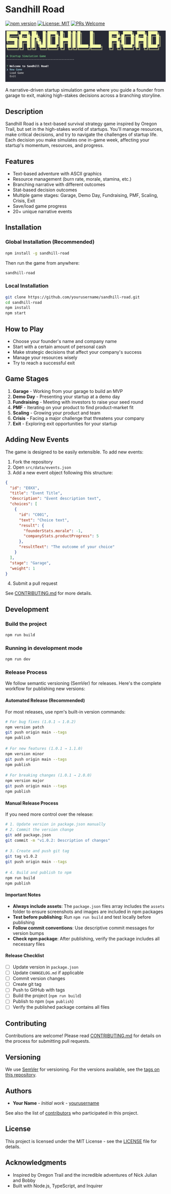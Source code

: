 # Sandhill Road

[![npm version](https://img.shields.io/npm/v/sandhill-road.svg)](https://www.npmjs.com/package/sandhill-road)
[![License: MIT](https://img.shields.io/badge/License-MIT-yellow.svg)](https://opensource.org/licenses/MIT)
[![PRs Welcome](https://img.shields.io/badge/PRs-welcome-brightgreen.svg)](./CONTRIBUTING.md)

![Sandhill Road Title Screen](https://raw.githubusercontent.com/bomatson/sandhill-road/main/assets/title-screen.png)

A narrative-driven startup simulation game where you guide a founder from garage to exit, making high-stakes decisions across a branching storyline.

## Description

Sandhill Road is a text-based survival strategy game inspired by Oregon Trail, but set in the high-stakes world of startups. You'll manage resources, make critical decisions, and try to navigate the challenges of startup life. Each decision you make simulates one in-game week, affecting your startup's momentum, resources, and progress.

## Features

- Text-based adventure with ASCII graphics
- Resource management (burn rate, morale, stamina, etc.)
- Branching narrative with different outcomes
- Stat-based decision outcomes
- Multiple game stages: Garage, Demo Day, Fundraising, PMF, Scaling, Crisis, Exit
- Save/load game progress
- 20+ unique narrative events

## Installation

### Global Installation (Recommended)

```bash
npm install -g sandhill-road
```

Then run the game from anywhere:

```bash
sandhill-road
```

### Local Installation

```bash
git clone https://github.com/yourusername/sandhill-road.git
cd sandhill-road
npm install
npm start
```

## How to Play

- Choose your founder's name and company name
- Start with a certain amount of personal cash
- Make strategic decisions that affect your company's success
- Manage your resources wisely
- Try to reach a successful exit

## Game Stages

1. **Garage** - Working from your garage to build an MVP
2. **Demo Day** - Presenting your startup at a demo day
3. **Fundraising** - Meeting with investors to raise your seed round
4. **PMF** - Iterating on your product to find product-market fit
5. **Scaling** - Growing your product and team
6. **Crisis** - Facing a major challenge that threatens your company
7. **Exit** - Exploring exit opportunities for your startup

## Adding New Events

The game is designed to be easily extensible. To add new events:

1. Fork the repository
2. Open `src/data/events.json`
3. Add a new event object following this structure:

```json
{
  "id": "E0XX",
  "title": "Event Title",
  "description": "Event description text",
  "choices": [
    {
      "id": "C001",
      "text": "Choice text",
      "result": {
        "founderStats.morale": -1,
        "companyStats.productProgress": 5
      },
      "resultText": "The outcome of your choice"
    }
  ],
  "stage": "Garage",
  "weight": 1
}
```

4. Submit a pull request

See [CONTRIBUTING.md](./CONTRIBUTING.md) for more details.

## Development

### Build the project

```bash
npm run build
```

### Running in development mode

```bash
npm run dev
```

### Release Process

We follow semantic versioning (SemVer) for releases. Here's the complete workflow for publishing new versions:

#### Automated Release (Recommended)

For most releases, use npm's built-in version commands:

```bash
# For bug fixes (1.0.1 → 1.0.2)
npm version patch
git push origin main --tags
npm publish

# For new features (1.0.1 → 1.1.0)
npm version minor
git push origin main --tags
npm publish

# For breaking changes (1.0.1 → 2.0.0)
npm version major
git push origin main --tags
npm publish
```

#### Manual Release Process

If you need more control over the release:

```bash
# 1. Update version in package.json manually
# 2. Commit the version change
git add package.json
git commit -m "v1.0.2: Description of changes"

# 3. Create and push git tag
git tag v1.0.2
git push origin main --tags

# 4. Build and publish to npm
npm run build
npm publish
```

#### Important Notes

- **Always include assets**: The `package.json` files array includes the `assets` folder to ensure screenshots and images are included in npm packages
- **Test before publishing**: Run `npm run build` and test locally before publishing
- **Follow commit conventions**: Use descriptive commit messages for version bumps
- **Check npm package**: After publishing, verify the package includes all necessary files

#### Release Checklist

- [ ] Update version in `package.json`
- [ ] Update `CHANGELOG.md` if applicable
- [ ] Commit version changes
- [ ] Create git tag
- [ ] Push to GitHub with tags
- [ ] Build the project (`npm run build`)
- [ ] Publish to npm (`npm publish`)
- [ ] Verify the published package contains all files

## Contributing

Contributions are welcome! Please read [CONTRIBUTING.md](./CONTRIBUTING.md) for details on the process for submitting pull requests.

## Versioning

We use [SemVer](http://semver.org/) for versioning. For the versions available, see the [tags on this repository](https://github.com/yourusername/sandhill-road/tags).

## Authors

* **Your Name** - *Initial work* - [yourusername](https://github.com/yourusername)

See also the list of [contributors](https://github.com/yourusername/sandhill-road/contributors) who participated in this project.

## License

This project is licensed under the MIT License - see the [LICENSE](LICENSE) file for details.

## Acknowledgments

- Inspired by Oregon Trail and the incredible adventures of Nick Julian and Bobby
- Built with Node.js, TypeScript, and Inquirer 